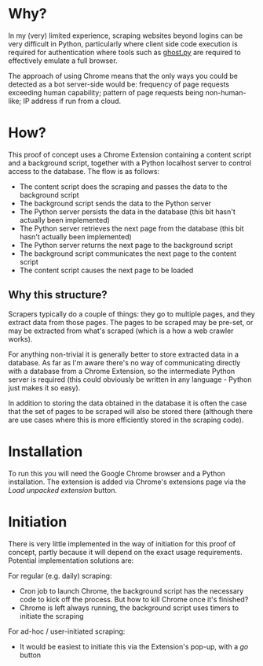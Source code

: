 # Why?

In my (very) limited experience, scraping websites beyond logins can be very difficult in Python, particularly where client side code execution is required for authentication where tools such as [ghost.py](http://jeanphix.me/Ghost.py/) are required to effectively emulate a full browser.

The approach of using Chrome means that the only ways you could be detected as a bot server-side would be: frequency of page requests exceeding human capability; pattern of page requests being non-human-like; IP address if run from a cloud.

# How?

This proof of concept uses a Chrome Extension containing a content script and a background script, together with a Python localhost server to control access to the database. The flow is as follows:

* The content script does the scraping and passes the data to the background script
* The background script sends the data to the Python server
* The Python server persists the data in the database (this bit hasn't actually been implemented)
* The Python server retrieves the next page from the database (this bit hasn't actually been implemented)
* The Python server returns the next page to the background script
* The background script communicates the next page to the content script
* The content script causes the next page to be loaded

## Why this structure?

Scrapers typically do a couple of things: they go to multiple pages, and they extract data from those pages. The pages to be scraped may be pre-set, or may be extracted from what's scraped (which is a how a web crawler works).

For anything non-trivial it is generally better to store extracted data in a database. As far as I'm aware there's no way of communicating directly with a database from a Chrome Extension, so the intermediate Python server is required (this could obviously be written in any language - Python just makes it so easy).

In addition to storing the data obtained in the database it is often the case that the set of pages to be scraped will also be stored there (although there are use cases where this is more efficiently stored in the scraping code).

# Installation

To run this you will need the Google Chrome browser and a Python installation. The extension is added via Chrome's extensions page via the *Load unpacked extension* button.

# Initiation

There is very little implemented in the way of initiation for this proof of concept, partly because it will depend on the exact usage requirements. Potential implementation solutions are:

For regular (e.g. daily) scraping:

* Cron job to launch Chrome, the background script has the necessary code to kick off the process. But how to kill Chrome once it's finished?
* Chrome is left always running, the background script uses timers to initiate the scraping

For ad-hoc / user-initiated scraping:

* It would be easiest to initiate this via the Extension's pop-up, with a *go* button